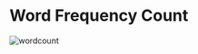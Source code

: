 # Word Frequency Count

![wordcount](https://github.com/user-attachments/assets/7727107b-e356-48e9-8d3b-1e15bb9482c9)
